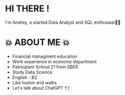 # HI THERE !
I'm Andrey, a started Data Analyst and SQL enthusiast👋🏽

# 💥 ABOUT ME 💥
- Financial managment education
- Work experience in economy department
- Patricipant School 21 from SBER
- Study Data Science
- English - B2
- Like humor and walks
- Let's talk about ChatGPT ?:)
